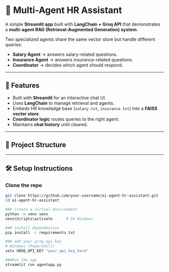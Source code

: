 # 🤖 Multi-Agent HR Assistant

A simple **Streamlit app** built with **LangChain + Groq API** that demonstrates a **multi-agent RAG (Retrieval-Augmented Generation) system**.  

Two specialized agents share the same vector store but handle different queries:
- **Salary Agent** → answers salary-related questions.  
- **Insurance Agent** → answers insurance-related questions.  
- **Coordinator** → decides which agent should respond.  

---

## 🚀 Features
- Built with **Streamlit** for an interactive chat UI.  
- Uses **LangChain** to manage retrieval and agents.  
- Embeds HR knowledge base (`salary.txt`, `insurance.txt`) into a **FAISS vector store**.  
- **Coordinator logic** routes queries to the right agent.  
- Maintains **chat history** until cleared.  

---

## 📂 Project Structure

---

## 🛠️ Setup Instructions

### Clone the repo
```bash
git clone https://github.com/your-username/ai-agent-hr-assistant.git
cd ai-agent-hr-assistant

### Create a virtual environment
python -m venv venv
venv\Scripts\activate      # On Windows

### install dependencies
pip install -r requirements.txt

### add your groq api key
# Windows (Powershell)
setx GROQ_API_KEY "your_api_key_here"

###Run the app
streamlit run agentapp.py


